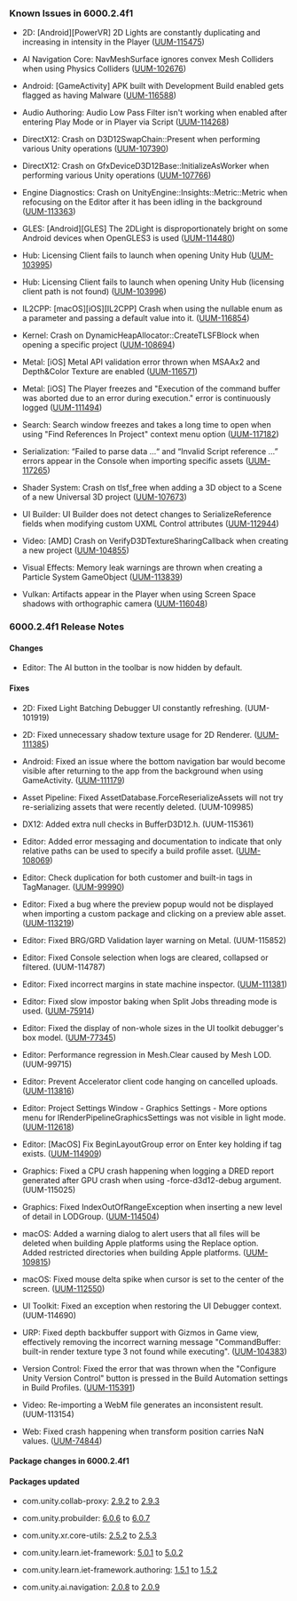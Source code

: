 ### Known Issues in 6000.2.4f1

- 2D: [Android][PowerVR] 2D Lights are constantly duplicating and increasing in intensity in the Player
    ([UUM-115475](https://issuetracker.unity3d.com/issues/android-powervr-2d-lights-are-constantly-duplicating-and-increasing-in-intensity-in-the-player))

- AI Navigation Core: NavMeshSurface ignores convex Mesh Colliders when using Physics Colliders
    ([UUM-102676](https://issuetracker.unity3d.com/issues/navmeshsurface-ignores-convex-mesh-colliders-when-using-physics-colliders))

- Android: [GameActivity] APK built with Development Build enabled gets flagged as having Malware
    ([UUM-116588](https://issuetracker.unity3d.com/issues/android-gameactivity-apk-built-with-development-build-enabled-gets-flagged-as-having-malware))

- Audio Authoring: Audio Low Pass Filter isn't working when enabled after entering Play Mode or in Player via Script
    ([UUM-114268](https://issuetracker.unity3d.com/issues/audio-low-pass-filter-isnt-working-when-enabled-after-entering-play-mode-or-in-player-via-script))

- DirectX12: Crash on D3D12SwapChain::Present when performing various Unity operations
    ([UUM-107390](https://issuetracker.unity3d.com/issues/crash-on-d3d12swapchain-present-when-performing-various-unity-operations))

- DirectX12: Crash on GfxDeviceD3D12Base::InitializeAsWorker when performing various Unity operations
    ([UUM-107766](https://issuetracker.unity3d.com/issues/crash-on-gfxdeviced3d12base-initializeasworker-when-performing-various-unity-operations))

- Engine Diagnostics: Crash on UnityEngine::Insights::Metric::Metric when refocusing on the Editor after it has been idling in the background
    ([UUM-113363](https://issuetracker.unity3d.com/issues/crash-on-unityengine-insights-metric-metric-when-refocusing-on-the-editor-after-it-has-been-idling-in-the-background))

- GLES: [Android][GLES] The 2DLight is disproportionately bright on some Android devices when OpenGLES3 is used
    ([UUM-114480](https://issuetracker.unity3d.com/issues/android-opengl-the-2dlight-is-disproportionately-bright-on-some-android-devices-when-opengles3-is-used))

- Hub: Licensing Client fails to launch when opening Unity Hub
    ([UUM-103995](https://issuetracker.unity3d.com/issues/licensing-client-fails-to-launch-when-opening-unity-hub-1))

- Hub: Licensing Client fails to launch when opening Unity Hub (licensing client path is not found)
    ([UUM-103996](https://issuetracker.unity3d.com/issues/licensing-client-fails-to-launch-when-opening-unity-hub-licensing-client-path-is-not-found))

- IL2CPP: [macOS][iOS][IL2CPP] Crash when using the nullable enum as a parameter and passing a default value into it.
    ([UUM-116854](https://issuetracker.unity3d.com/issues/macos-ios-il2cpp-crash-when-using-the-nullable-enum-as-a-parameter-and-passing-a-default-value-into-it))

- Kernel: Crash on DynamicHeapAllocator::CreateTLSFBlock when opening a specific project
    ([UUM-108694](https://issuetracker.unity3d.com/issues/crash-on-dynamicheapallocator-createtlsfblock-when-opening-a-specific-project))

- Metal: [iOS] Metal API validation error thrown when MSAAx2 and Depth&Color Texture are enabled
    ([UUM-116571](https://issuetracker.unity3d.com/issues/ios-metal-api-validation-error-thrown-when-msaax2-and-depth-and-color-texture-are-enabled))

- Metal: [iOS] The Player freezes and "Execution of the command buffer was aborted due to an error during execution." error is continuously logged
    ([UUM-111494](https://issuetracker.unity3d.com/issues/ios-the-player-freezes-and-execution-of-the-command-buffer-was-aborted-due-to-an-error-during-execution-dot-error-is-continuously-logged))

- Search: Search window freezes and takes a long time to open when using "Find References In Project" context menu option
    ([UUM-117182](https://issuetracker.unity3d.com/issues/search-window-freezes-and-takes-a-long-time-to-open-when-using-find-references-in-project-context-menu-option))

- Serialization: “Failed to parse data …“ and “Invalid Script reference …” errors appear in the Console when importing specific assets
    ([UUM-117265](https://issuetracker.unity3d.com/issues/failed-to-parse-data-dot-dot-dot-and-invalid-script-reference-dot-dot-dot-errors-appear-in-the-console-when-importing-specific-assets))

- Shader System: Crash on tlsf_free when adding a 3D object to a Scene of a new Universal 3D project
    ([UUM-107673](https://issuetracker.unity3d.com/issues/crash-on-tlsf-free-when-adding-a-3d-object-to-a-scene-of-a-new-universal-3d-project))

- UI Builder: UI Builder does not detect changes to SerializeReference fields when modifying custom UXML Control attributes
    ([UUM-112944](https://issuetracker.unity3d.com/issues/ui-builder-does-not-detect-changes-to-serializereference-fields-when-modifying-custom-uxml-control-attributes))

- Video: [AMD] Crash on VerifyD3DTextureSharingCallback when creating a new project
    ([UUM-104855](https://issuetracker.unity3d.com/issues/crash-on-verifyd3dtexturesharingcallback-when-creating-a-new-project))

- Visual Effects: Memory leak warnings are thrown when creating a Particle System GameObject
    ([UUM-113839](https://issuetracker.unity3d.com/issues/memory-leak-warnings-are-thrown-when-creating-a-particle-system-gameobject-2))

- Vulkan:  Artifacts appear in the Player when using Screen Space shadows with orthographic camera
    ([UUM-116048](https://issuetracker.unity3d.com/issues/vulkan-artifacts-appear-in-the-player-when-using-screen-space-shadows-with-orthographic-camera))



### 6000.2.4f1 Release Notes

#### Changes

- Editor: The AI button in the toolbar is now hidden by default.



#### Fixes

- 2D: Fixed Light Batching Debugger UI constantly refreshing.
    (UUM-101919)

- 2D: Fixed unnecessary shadow texture usage for 2D Renderer.
    ([UUM-111385](https://issuetracker.unity3d.com/issues/2dlight-component-only-renders-when-shadowcaster2d-components-are-within-range-in-webgl-builds))

- Android: Fixed an issue where the bottom navigation bar would become visible after returning to the app from the background when using GameActivity.
    ([UUM-111179](https://issuetracker.unity3d.com/issues/android-the-bottom-navigation-bar-does-not-get-dismissed-automatically-when-switching-the-app-from-background-to-foreground))

- Asset Pipeline: Fixed AssetDatabase.ForceReserializeAssets will not try re-serializing assets that were recently deleted.
    (UUM-109985)

- DX12: Added extra null checks in BufferD3D12.h.
    (UUM-115361)

- Editor: Added error messaging and documentation to indicate that only relative paths can be used to specify a build profile asset.
    ([UUM-108069](https://issuetracker.unity3d.com/issues/using-absolute-path-with-activebuildprofile-causes-build-to-fail))

- Editor: Check duplication for both customer and built-in tags in TagManager.
    ([UUM-99990](https://issuetracker.unity3d.com/issues/no-error-notification-is-displayed-when-creating-a-tag-with-an-already-existing-name))

- Editor: Fixed a bug where the preview popup would not be displayed when importing a custom package and clicking on a preview able asset.
    ([UUM-113219](https://issuetracker.unity3d.com/issues/asset-preview-is-not-generated-when-selecting-an-asset-with-the-mouse-in-the-import-unity-package-window))

- Editor: Fixed BRG/GRD Validation layer warning on Metal.
    (UUM-115852)

- Editor: Fixed Console selection when logs are cleared, collapsed or filtered.
    (UUM-114787)

- Editor: Fixed incorrect margins in state machine inspector.
    ([UUM-111381](https://issuetracker.unity3d.com/issues/script-component-header-has-a-space-in-the-inspector-window-when-adding-script-for-state-machine))

- Editor: Fixed slow impostor baking when Split Jobs threading mode is used.
    ([UUM-75914](https://issuetracker.unity3d.com/issues/the-camera-dot-render-hangs-the-process-of-geometry-baking-in-the-textures-when-using-hdrp))

- Editor: Fixed the display of non-whole sizes in the UI toolkit debugger's box model.
    ([UUM-77345](https://issuetracker.unity3d.com/issues/windows-10-ui-toolkit-debugger-does-not-allow-1-s-5-s-and-9-s-to-be-inputted-as-layout-dimensions))

- Editor: Performance regression in Mesh.Clear caused by Mesh LOD.
    (UUM-99715)

- Editor: Prevent Accelerator client code hanging on cancelled uploads.
    ([UUM-113816](https://issuetracker.unity3d.com/issues/unity-editor-hangs-on-a-fresh-import-when-using-cacheserverwaitforuploadcompletion-command-line-argument))

- Editor: Project Settings Window - Graphics Settings - More options menu for IRenderPipelineGraphicsSettings was not visible in light mode.
    ([UUM-112618](https://issuetracker.unity3d.com/issues/urp-tab-reset-menu-button-is-invisible-in-light-mode))

- Editor: \[MacOS\] Fix BeginLayoutGroup error on Enter key holding if tag exists.
    ([UUM-114909](https://issuetracker.unity3d.com/issues/endlayoutgroup-beginlayoutgroup-must-be-called-first-dot-errors-are-thrown-when-creating-a-tag-with-identical-name-and-holding-the-enter-keyboard-button))

- Graphics: Fixed a CPU crash happening when logging a DRED report generated after GPU crash when using -force-d3d12-debug argument.
    (UUM-115025)

- Graphics: Fixed IndexOutOfRangeException when inserting a new level of detail in LODGroup.
    ([UUM-114504](https://issuetracker.unity3d.com/issues/lod-group-levels-partially-grey-out-and-an-indexoutofrangeexception-error-gets-thrown-in-the-console-when-inserting-a-new-lod-group-level))

- macOS: Added a warning dialog to alert users that all files will be deleted when building Apple platforms using the Replace option.<br>
    Added restricted directories when building Apple platforms.
    ([UUM-109815](https://issuetracker.unity3d.com/issues/files-in-the-target-folder-are-deleted-without-a-proper-warning-when-building-an-ios-project))

- macOS: Fixed mouse delta spike when cursor is set to the center of the screen.
    ([UUM-112550](https://issuetracker.unity3d.com/issues/the-camera-abruptly-jumps-after-resuming-the-game-when-the-mouse-is-moved-slightly))

- UI Toolkit: Fixed an exception when restoring the UI Debugger context.
    (UUM-114690)

- URP: Fixed depth backbuffer support with Gizmos in Game view, effectively removing the incorrect warning message "CommandBuffer: built-in render texture type 3 not found while executing".
    ([UUM-104383](https://issuetracker.unity3d.com/issues/gizmos-are-not-rendering-in-game-view))

- Version Control: Fixed the error that was thrown when the "Configure Unity Version Control" button is pressed in the Build Automation settings in Build Profiles.
    ([UUM-115391](https://issuetracker.unity3d.com/issues/failed-to-open-uvcs-window-error-is-thrown-when-the-configure-unity-version-control-button-is-pressed-in-the-build-automation-settings-in-build-profiles))

- Video: Re-importing a WebM file generates an inconsistent result.
    (UUM-113154)

- Web: Fixed crash happening when transform position carries NaN values.
    ([UUM-74844](https://issuetracker.unity3d.com/issues/a-crash-occurs-on-a-webgl-build-when-setting-a-value-on-audioparam))




#### Package changes in 6000.2.4f1

#### Packages updated

- com.unity.collab-proxy: [2.9.2](https://docs.unity3d.com/Packages/com.unity.collab-proxy@2.9//changelog/CHANGELOG.html) to [2.9.3](https://docs.unity3d.com/Packages/com.unity.collab-proxy@2.9//changelog/CHANGELOG.html)

- com.unity.probuilder: [6.0.6](https://docs.unity3d.com/Packages/com.unity.probuilder@6.0//changelog/CHANGELOG.html) to [6.0.7](https://docs.unity3d.com/Packages/com.unity.probuilder@6.0//changelog/CHANGELOG.html)

- com.unity.xr.core-utils: [2.5.2](https://docs.unity3d.com/Packages/com.unity.xr.core-utils@2.5//changelog/CHANGELOG.html) to [2.5.3](https://docs.unity3d.com/Packages/com.unity.xr.core-utils@2.5//changelog/CHANGELOG.html)

- com.unity.learn.iet-framework: [5.0.1](https://docs.unity3d.com/Packages/com.unity.learn.iet-framework@5.0//changelog/CHANGELOG.html) to [5.0.2](https://docs.unity3d.com/Packages/com.unity.learn.iet-framework@5.0//changelog/CHANGELOG.html)

- com.unity.learn.iet-framework.authoring: [1.5.1](https://docs.unity3d.com/Packages/com.unity.learn.iet-framework.authoring@1.5//changelog/CHANGELOG.html) to [1.5.2](https://docs.unity3d.com/Packages/com.unity.learn.iet-framework.authoring@1.5//changelog/CHANGELOG.html)

- com.unity.ai.navigation: [2.0.8](https://docs.unity3d.com/Packages/com.unity.ai.navigation@2.0//changelog/CHANGELOG.html) to [2.0.9](https://docs.unity3d.com/Packages/com.unity.ai.navigation@2.0//changelog/CHANGELOG.html)